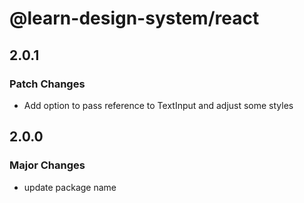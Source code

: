 # @learn-design-system/react

## 2.0.1

### Patch Changes

- Add option to pass reference to TextInput and adjust some styles

## 2.0.0

### Major Changes

- update package name
